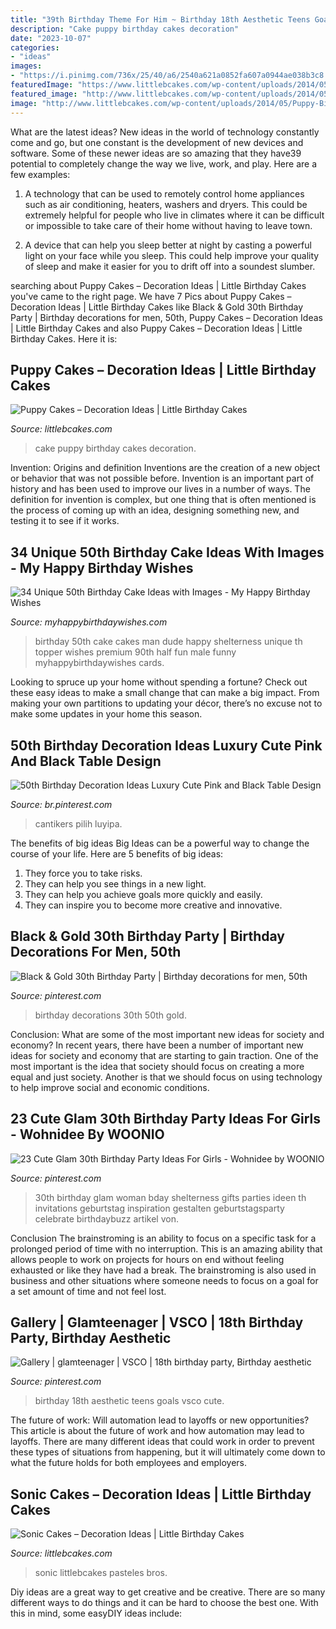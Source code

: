 ```yaml
---
title: "39th Birthday Theme For Him ~ Birthday 18th Aesthetic Teens Goals Vsco Cute"
description: "Cake puppy birthday cakes decoration"
date: "2023-10-07"
categories:
- "ideas"
images:
- "https://i.pinimg.com/736x/25/40/a6/2540a621a0852fa607a0944ae038b3c8.jpg"
featuredImage: "https://www.littlebcakes.com/wp-content/uploads/2014/05/Sonic-Cakes.jpg"
featured_image: "http://www.littlebcakes.com/wp-content/uploads/2014/05/Puppy-Birthday-Cake.jpg"
image: "http://www.littlebcakes.com/wp-content/uploads/2014/05/Puppy-Birthday-Cake.jpg"
---
```



What are the latest ideas?
New ideas in the world of technology constantly come and go, but one constant is the development of new devices and software. Some of these newer ideas are so amazing that they have39 potential to completely change the way we live, work, and play. Here are a few examples:
1. A technology that can be used to remotely control home appliances such as air conditioning, heaters, washers and dryers. This could be extremely helpful for people who live in climates where it can be difficult or impossible to take care of their home without having to leave town.

2. A device that can help you sleep better at night by casting a powerful light on your face while you sleep. This could help improve your quality of sleep and make it easier for you to drift off into a soundest slumber.


	

		
searching about Puppy Cakes – Decoration Ideas | Little Birthday Cakes you've came to the right page. We have 7 Pics about Puppy Cakes – Decoration Ideas | Little Birthday Cakes like Black &amp; Gold 30th Birthday Party | Birthday decorations for men, 50th, Puppy Cakes – Decoration Ideas | Little Birthday Cakes and also Puppy Cakes – Decoration Ideas | Little Birthday Cakes. Here it is:
		
    
## Puppy Cakes – Decoration Ideas | Little Birthday Cakes

<img loading=lazy src="http://www.littlebcakes.com/wp-content/uploads/2014/05/Puppy-Birthday-Cake.jpg" onerror="this.onerror=null;this.src='https://tse4.mm.bing.net/th?id=OIP.MuJF-ruqrCzMIc2UAySY4wHaJ4&amp;pid=15.1';" alt="Puppy Cakes – Decoration Ideas | Little Birthday Cakes">

_Source: littlebcakes.com_

>cake puppy birthday cakes decoration. 

	

Invention: Origins and definition
Inventions are the creation of a new object or behavior that was not possible before. Invention is an important part of history and has been used to improve our lives in a number of ways. The definition for invention is complex, but one thing that is often mentioned is the process of coming up with an idea, designing something new, and testing it to see if it works.

    
## 34 Unique 50th Birthday Cake Ideas With Images - My Happy Birthday Wishes

<img loading=lazy src="https://www.myhappybirthdaywishes.com/wp-content/uploads/2016/09/premium-vintage-50th-birthday-cakes.jpg" onerror="this.onerror=null;this.src='https://tse1.mm.bing.net/th?id=OIP.pPDH5rh41tEXJ0mR4BMi5QHaJ3&amp;pid=15.1';" alt="34 Unique 50th Birthday Cake Ideas with Images - My Happy Birthday Wishes">

_Source: myhappybirthdaywishes.com_

>birthday 50th cake cakes man dude happy shelterness unique th topper wishes premium 90th half fun male funny myhappybirthdaywishes cards. 

	

Looking to spruce up your home without spending a fortune? Check out these easy ideas to make a small change that can make a big impact. From making your own partitions to updating your décor, there’s no excuse not to make some updates in your home this season.

    
## 50th Birthday Decoration Ideas Luxury Cute Pink And Black Table Design

<img loading=lazy src="https://i.pinimg.com/736x/25/40/a6/2540a621a0852fa607a0944ae038b3c8.jpg" onerror="this.onerror=null;this.src='https://tse3.mm.bing.net/th?id=OIP.Mexlm1AVdd754LrAqOMu9AHaJ4&amp;pid=15.1';" alt="50th Birthday Decoration Ideas Luxury Cute Pink and Black Table Design">

_Source: br.pinterest.com_

>cantikers pilih luyipa. 

	

The benefits of big ideas
Big Ideas can be a powerful way to change the course of your life. Here are 5 benefits of big ideas:
1. They force you to take risks.
2. They can help you see things in a new light.
3. They can help you achieve goals more quickly and easily.
4. They can inspire you to become more creative and innovative.

    
## Black &amp; Gold 30th Birthday Party | Birthday Decorations For Men, 50th

<img loading=lazy src="https://i.pinimg.com/736x/db/af/2c/dbaf2c8d5509f3f21cabb4b96947905b.jpg" onerror="this.onerror=null;this.src='https://tse4.mm.bing.net/th?id=OIP.TqJYLJWgAeaJVtnIcZtEWwHaJ3&amp;pid=15.1';" alt="Black &amp; Gold 30th Birthday Party | Birthday decorations for men, 50th">

_Source: pinterest.com_

>birthday decorations 30th 50th gold. 

	

Conclusion: What are some of the most important new ideas for society and economy?
In recent years, there have been a number of important new ideas for society and economy that are starting to gain traction. One of the most important is the idea that society should focus on creating a more equal and just society. Another is that we should focus on using technology to help improve social and economic conditions.

    
## 23 Cute Glam 30th Birthday Party Ideas For Girls - Wohnidee By WOONIO

<img loading=lazy src="https://i.pinimg.com/736x/23/0c/42/230c4289945bbf17655fbf50c04efc0a--th-birthday-parties-birthday-party-ideas.jpg" onerror="this.onerror=null;this.src='https://tse2.mm.bing.net/th?id=OIP.Wh6sKFwdlb6G9fL7m2t4RQHaLG&amp;pid=15.1';" alt="23 Cute Glam 30th Birthday Party Ideas For Girls - Wohnidee by WOONIO">

_Source: pinterest.com_

>30th birthday glam woman bday shelterness gifts parties ideen th invitations geburtstag inspiration gestalten geburtstagsparty celebrate birthdaybuzz artikel von. 

	

Conclusion
The brainstroming is an ability to focus on a specific task for a prolonged period of time with no interruption. This is an amazing ability that allows people to work on projects for hours on end without feeling exhausted or like they have had a break. The brainstroming is also used in business and other situations where someone needs to focus on a goal for a set amount of time and not feel lost.

    
## Gallery | Glamteenager | VSCO | 18th Birthday Party, Birthday Aesthetic

<img loading=lazy src="https://i.pinimg.com/736x/ed/2e/83/ed2e8376fa2892d1679d92947761c5f5.jpg" onerror="this.onerror=null;this.src='https://tse1.mm.bing.net/th?id=OIP.cZx-ypBPM4VvWovgv1jS_QHaJq&amp;pid=15.1';" alt="Gallery | glamteenager | VSCO | 18th birthday party, Birthday aesthetic">

_Source: pinterest.com_

>birthday 18th aesthetic teens goals vsco cute. 

	

The future of work: Will automation lead to layoffs or new opportunities?
This article is about the future of work and how automation may lead to layoffs. There are many different ideas that could work in order to prevent these types of situations from happening, but it will ultimately come down to what the future holds for both employees and employers.

    
## Sonic Cakes – Decoration Ideas | Little Birthday Cakes

<img loading=lazy src="https://www.littlebcakes.com/wp-content/uploads/2014/05/Sonic-Cakes.jpg" onerror="this.onerror=null;this.src='https://tse3.mm.bing.net/th?id=OIP.wQcqkya4Qa3-Zak9ctukCQHaJ4&amp;pid=15.1';" alt="Sonic Cakes – Decoration Ideas | Little Birthday Cakes">

_Source: littlebcakes.com_

>sonic littlebcakes pasteles bros. 

	

Diy ideas are a great way to get creative and be creative. There are so many different ways to do things and it can be hard to choose the best one. With this in mind, some easyDIY ideas include:

